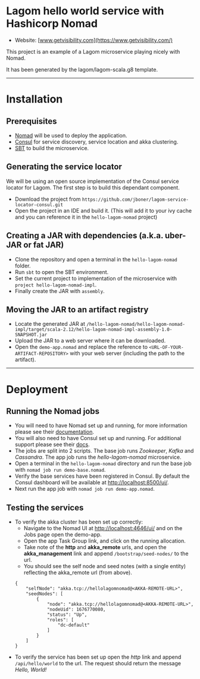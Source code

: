 # Lagom hello world service with Hashicorp Nomad

- Website: [www.getvisibility.com](https://www.getvisibility.com/)

This project is an example of a Lagom microservice playing nicely with Nomad.

It has been generated by the lagom/lagom-scala.g8 template.

---

# Installation

## Prerequisites
* [Nomad](https://www.nomadproject.io/) will be used to deploy the application.
* [Consul](https://www.consul.io/) for service discovery, service location and akka clustering.
* [SBT](https://www.scala-sbt.org/) to build the microservice.

## Generating the service locator
We will be using an open source implementation of the Consul service locator for Lagom. The  first step is to build this dependant component.
* Download the project from `https://github.com/jboner/lagom-service-locator-consul.git`
* Open the project in an IDE and build it. (This will add it to your ivy cache and you can reference it in the `hello-lagom-nomad` project)

## Creating a JAR with dependencies (a.k.a. uber-JAR or fat JAR)
* Clone the repository and open a terminal in the `hello-lagom-nomad` folder.
* Run `sbt` to open the SBT environment.
* Set the current project to implementation of the microservice with `project hello-lagom-nomad-impl`.
* Finally create the JAR with `assembly`.

## Moving the JAR to an artifact registry
* Locate the generated JAR at `/hello-lagom-nomad/hello-lagom-nomad-impl/target/scala-2.12/hello-lagom-nomad-impl-assembly-1.0-SNAPSHOT.jar`
* Upload the JAR to a web server where it can be downloaded.
* Open the `demo-app.nomad` and replace the reference to `<URL-OF-YOUR-ARTIFACT-REPOSITORY>` with your web server (including the path to the artifact).

---

# Deployment

## Running the Nomad jobs
* You will need to have Nomad set up and running, for more information please see their [documentation](https://www.nomadproject.io/docs/index.html).
* You will also need to have Consul set up and running. For additional support please see their [docs](https://www.consul.io/docs/index.html).
* The jobs are split into 2 scripts. The base job runs *Zookeeper*, *Kafka* and *Cassandra*. The app job runs the *hello-lagom-nomad* microservice.
* Open a terminal in the `hello-lagom-nomad` directory and run the base job with `nomad job run demo-base.nomad`.
* Verify the base services have been registered in Consul. By default the Consul dashboard will be available at [http://localhost:8500/ui/](http://localhost:8500/ui/).
* Next run the app job with `nomad job run demo-app.nomad`.

## Testing the services
* To verify the akka cluster has been set up correctly:
    * Navigate to the Nomad UI at [http://localhost:4646/ui/](http://localhost:4646/ui/) and on the Jobs page open the demo-app.
    * Open the app Task Group link, and click on the running allocation.
    * Take note of the **http** and **akka_remote** urls, and open the **akka_management** link and append `/bootstrap/seed-nodes/` to the url.
    * You should see the self node and seed notes (with a single entity) reflecting the akka_remote url (from above).
    ```
    {
        "selfNode": "akka.tcp://hellolagomnomad@<AKKA-REMOTE-URL>",
        "seedNodes": [
            {
                "node": "akka.tcp://hellolagomnomad@<AKKA-REMOTE-URL>",
                "nodeUid": 1676770080,
                "status": "Up",
                "roles": [
                    "dc-default"
                ]
            }
        ]
    }
    ```
* To verify the service has been set up open the *http* link and append `/api/hello/world` to the url. The request should return the message *Hello, World!*
